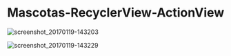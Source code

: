 # Mascotas-RecyclerView-ActionView
![screenshot_20170119-143203](https://cloud.githubusercontent.com/assets/4984152/22124871/27395752-de57-11e6-9e8f-9c71bbd4ae6f.png)

![screenshot_20170119-143229](https://cloud.githubusercontent.com/assets/4984152/22124876/2e9effc4-de57-11e6-87d1-5404c9760933.png)
